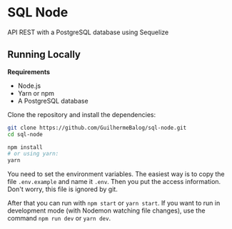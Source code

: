 # SQL Node

API REST with a PostgreSQL database using Sequelize

## Running Locally

**Requirements**

- Node.js
- Yarn or npm
- A PostgreSQL database

Clone the repository and install the dependencies:

```bash
git clone https://github.com/GuilhermeBalog/sql-node.git
cd sql-node

npm install
# or using yarn:
yarn
```

You need to set the environment variables. The easiest way is to copy the file `.env.example` and name it `.env`. Then you put the access information. Don't worry, this file is ignored by git.

After that you can run with `npm start` or `yarn start`. If you want to run in development mode (with Nodemon watching file changes), use the command `npm run dev` or `yarn dev`.
